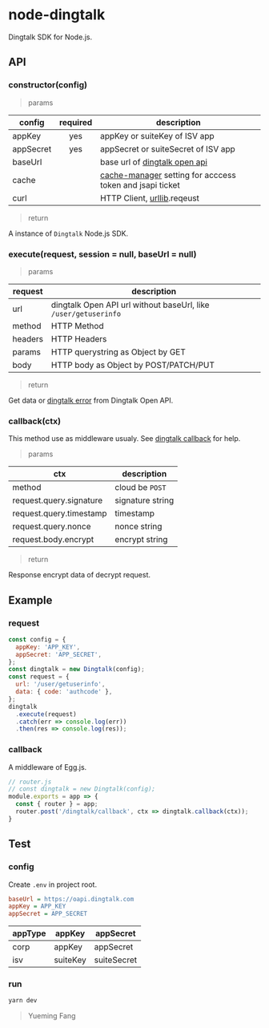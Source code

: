 # node-dingtalk

Dingtalk SDK for Node.js.

## API

### constructor(config)

> params

|  config   | required |                        description                         |
| --------- | :------: | ---------------------------------------------------------- |
| appKey    |   yes    | appKey or suiteKey of ISV app                              |
| appSecret |   yes    | appSecret or suiteSecret of ISV app                        |
| baseUrl   |          | base url of [dingtalk open api]                            |
| cache     |          | [cache-manager] setting for acccess token and jsapi ticket |
| curl      |          | HTTP Client, [urllib].reqeust                              |

> return

A instance of `Dingtalk` Node.js SDK.

### execute(request, session = null, baseUrl = null)

> params

| request |                           description                           |
| ------- | --------------------------------------------------------------- |
| url     | dingtalk Open API url without baseUrl, like `/user/getuserinfo` |
| method  | HTTP Method                                                     |
| headers | HTTP Headers                                                    |
| params  | HTTP querystring as Object by GET                               |
| body    | HTTP body as Object by POST/PATCH/PUT                           |

> return

Get data or [dingtalk error] from Dingtalk Open API.

### callback(ctx)

This method use as middleware usualy. See [dingtalk callback] for help.

> params

|           ctx           |   description    |
| ----------------------- | ---------------- |
| method                  | cloud be `POST`  |
| request.query.signature | signature string |
| request.query.timestamp | timestamp        |
| request.query.nonce     | nonce string     |
| request.body.encrypt    | encrypt string   |

> return

Response encrypt data of decrypt request.

## Example

### request

```js
const config = {
  appKey: 'APP_KEY',
  appSecret: 'APP_SECRET',
};
const dingtalk = new Dingtalk(config);
const request = {
  url: '/user/getuserinfo',
  data: { code: 'authcode' },
};
dingtalk
  .execute(request)
  .catch(err => console.log(err))
  .then(res => console.log(res));
```

### callback

A middleware of Egg.js.

```js
// router.js
// const dingtalk = new Dingtalk(config);
module.exports = app => {
  const { router } = app;
  router.post('/dingtalk/callback', ctx => dingtalk.callback(ctx));
}
```

## Test

### config

Create `.env` in project root.

```ini
baseUrl = https://oapi.dingtalk.com
appKey = APP_KEY
appSecret = APP_SECRET
```

| appType |  appKey  |  appSecret  |
| ------- | -------- | ----------- |
| corp    | appKey   | appSecret   |
| isv     | suiteKey | suiteSecret |

### run

```bash
yarn dev
```

> Yueming Fang

[urllib]: https://github.com/node-modules/urllib
[dingtalk open api]: https://oapi.dingtalk.com
[dingtalk error]: https://ding-doc.dingtalk.com/doc#/faquestions/rftpfg
[dingtalk callback]: https://ding-doc.dingtalk.com/doc#/serverapi3/igq88i
[cache-manager]: https://github.com/BryanDonovan/node-cache-manager
